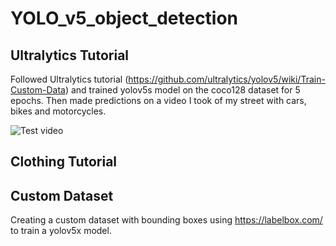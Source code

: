 # YOLO_v5_object_detection

## Ultralytics Tutorial

Followed Ultralytics tutorial (https://github.com/ultralytics/yolov5/wiki/Train-Custom-Data) and trained yolov5s model on the coco128 dataset for 5 epochs. Then made predictions on a video I took of my street with cars, bikes and motorcycles.

![Test video](https://github.com/K-Schubert/YOLOv5_object_detection/blob/master/street_vid.gif)

## Clothing Tutorial

## Custom Dataset

Creating a custom dataset with bounding boxes using https://labelbox.com/ to train a yolov5x model.
